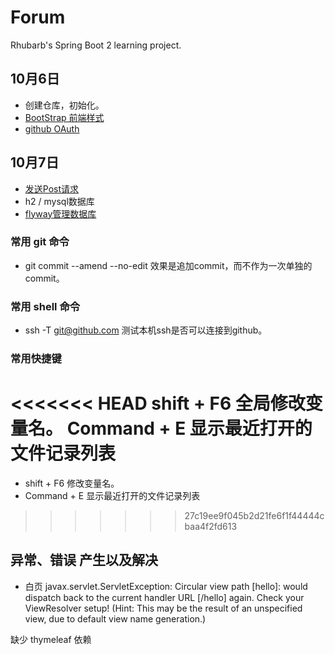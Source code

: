 # Forum
Rhubarb's Spring Boot 2 learning project.

## 10月6日 
- 创建仓库，初始化。
- [BootStrap 前端样式  ](https://v3.bootcss.com)
- [github OAuth](https://docs.github.com/en/developers/apps/building-oauth-apps/creating-an-oauth-app)

## 10月7日 
- [发送Post请求](https://square.github.io/okhttp/)
- h2 / mysql数据库
- [flyway管理数据库](https://flywaydb.org/documentation/getstarted/firststeps/maven)

### 常用 git 命令
- git commit --amend --no-edit  效果是追加commit，而不作为一次单独的commit。

### 常用 shell 命令
- ssh -T git@github.com  测试本机ssh是否可以连接到github。

### 常用快捷键
<<<<<<< HEAD
shift + F6 全局修改变量名。
Command + E	显示最近打开的文件记录列表
=======
- shift + F6 修改变量名。
- Command + E	显示最近打开的文件记录列表
>>>>>>> 27c19ee9f045b2d21fe6f1f44444cbaa4f2fd613


## 异常、错误 产生以及解决

- 白页  javax.servlet.ServletException: Circular view path [hello]: 
would dispatch back to the current handler URL [/hello] again. 
Check your ViewResolver setup! (Hint: This may be the result 
of an unspecified view, due to default view name generation.)

缺少 thymeleaf 依赖
